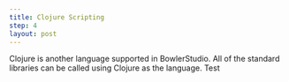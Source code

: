 ```yaml
---
title: Clojure Scripting
step: 4
layout: post
---
```


Clojure is another language supported in BowlerStudio. All of the standard libraries can be called using Clojure as the language. Test

<script src="https://gist.github.com/madhephaestus/94f0320d5b933a8c4f1d.js"></script>


